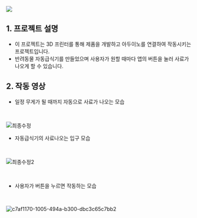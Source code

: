 <img src="https://capsule-render.vercel.app/api?type=waving&color=auto&height=200&section=header&text=FeederPet&fontSize=55" />

## 1. 프로젝트 설명
- 이 프로젝트는 3D 프린터를 통해 제품을 개발하고 아두이노를 연결하여 작동시키는 프로젝트입니다.
- 반려동물 자동급식기를 만들었으며 사용자가 원할 때마다 앱의 버튼을 눌러 사료가 나오게 할 수 있습니다.

## 2. 작동 영상
- 일정 무게가 될 때까지 자동으로 사료가 나오는 모습
<br>

![최종수정](https://github.com/YeojinSon7/FeederPet/assets/130967465/6fe5cbfb-a787-4799-a989-49d30e3d6376)
<br>

- 자동급식기의 사료나오는 입구 모습
<br>

![최종수정2](https://github.com/YeojinSon7/FeederPet/assets/130967465/867802df-08da-47a6-8c76-f4238f841919)


<br>

- 사용자가 버튼을 누르면 작동하는 모습
<br>

![c7af1170-1005-494a-b300-dbc3c65c7bb2](https://github.com/YeojinSon7/FeederPet/assets/130967465/c413ffe4-d39d-49cc-ab77-c94f4af734f5)
  
